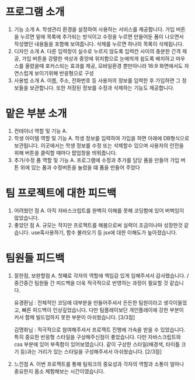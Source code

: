 # 프로그램 소개

1. 기능 소개
   A. 학생관리 환경을 설정하여 사용하는 서비스를 제공합니다.
   가입 버튼을 누르면 밑에 목록에 추가되는 방식이고 수정을 누르면 만들어둔 폼이 나오면서 작성했던 내용들을 포함해 보여줍니다. 삭제를 누르면 하나의 목록이 삭제됩니다.
2. 디자인 소개
   A. 다른 입력창이 실수로 누르지 않도록 입력칸 사이의 충분한 간격 제공, 가입 버튼을 강렬한 색상과 중앙에 위치함으로 눈에띄게 쉽도록 배치하고 마우스를 올렸을때 포커스되는 효과를 제공, 모바일환경 뿐만아니라 16:9 화면에서도 자연스럽게 보이기위해 반응형으로 구성
3. 사용법 소개
   A. 이름, 주소, 전화번호 등 사용자의 정보를 입력한 후 가입하면 그 정보들을 보관합니다. 또한 저장된 정보를 수정과 삭제하는 기능도 제공합니다.

# 맡은 부분 소개

1. 컨테이너 역할 및 기능
   A.
2. 학생 아이템 역할 및 기능
   A. 학생 정보를 입력하여 가입을 하면 아래에 DB형식으로 보관됩니다. 이곳에서는 학생 정보를 수정 또는 삭제할수 있으며 사용자의 안전을 위해 버튼을 클릭할 때마다 팝업창을 띄워줍니다.
3. 추가/수정 폼 역할 및 기능
   A. 프로그램에 수정과 추가를 담당 폼을 만들어 가입 버튼 위에 있는 폼과 수정버튼을 눌렀을 떄 폼을 만들어 주었다

# 팀 프로젝트에 대한 피드백

1. 어려웠던 점
   A. 아직 자바스크립트를 완벽히 이해를 못해 코딩함에 있어 버벅임이 많았습니다.
2. 좋았던 점
   A. 규모는 작지만 프로젝트를 해봄으로써 실력이 조금이나마 성장한것 같습니다. use훅사용하기, 함수 불러오기 등 jsx에 대한 이해도가 높아졌습니다.

# 팀원들 피드백

1. 잘한점, 보완할점
   A. 첫쨰로 각자의 역할에 책임감 있게 임해주셔서 감사했습니다. / 중간중간 팀원들 간 피드백을 더욱 적극적으로 반영하는 과정이 필요할 것 같습니다.

   유경환님 : 전체적인 코딩에 대부분을 만들어주셔서 든든한 팀원이라고 생각이들었고, 빠른 피드백이 인상깊었습니다. 다만 팀플레이보단 개인플레이에 강한 부분이 커서 함께 빌드업하지 못한 부분이 아쉬웠습니다. [3/3점]

   김명화님 : 적극적으로 참여해주셔서 프로젝트 진행에 가속을 받을 수 있었습니다. 특히 중요한 반응형 스타일을 구상해주신점이 좋았습니다. 다만 자바스크립트와 css 부분에 있어 부족함이 있어보였습니다. 같이 구상한 스타일(배경색, 타이틀 크기 등)과는 거리가 있는 스타일을 구성해주셔서 아쉬웠습니다. [2/3점]

2. 느낀점
   A. 이번 프로젝트를 통해 팀워크의 중요성과 각자의 역할과 소통이 얼마나 중요한지 몸소 체험해보는 시간이였습니다.
